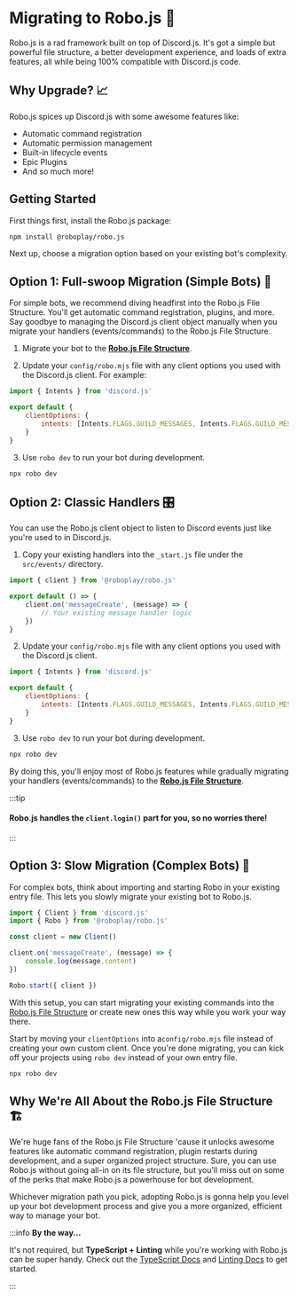 # Migrating to Robo.js 🚀

Robo.js is a rad framework built on top of Discord.js. It's got a simple but powerful file structure, a better development experience, and loads of extra features, all while being 100% compatible with Discord.js code.

## Why Upgrade? 📈

Robo.js spices up Discord.js with some awesome features like:

- Automatic command registration
- Automatic permission management
- Built-in lifecycle events
- Epic Plugins
- And so much more!

## Getting Started

First things first, install the Robo.js package:

```bash
npm install @roboplay/robo.js
```

Next up, choose a migration option based on your existing bot's complexity.

## Option 1: Full-swoop Migration (Simple Bots) 🦅

For simple bots, we recommend diving headfirst into the Robo.js File Structure. You'll get automatic command registration, plugins, and more. Say goodbye to managing the Discord.js client object manually when you migrate your handlers (events/commands) to the Robo.js File Structure.

1. Migrate your bot to the **[Robo.js File Structure](/docs/basics/overview#the-robojs-file-structure)**.

2. Update your `config/robo.mjs` file with any client options you used with the Discord.js client. For example:

```js title="config/robo.mjs" showLineNumbers
import { Intents } from 'discord.js'

export default {
	clientOptions: {
		intents: [Intents.FLAGS.GUILD_MESSAGES, Intents.FLAGS.GUILD_MESSAGE_REACTIONS]
	}
}
```

3. Use `robo dev` to run your bot during development.

```bash
npx robo dev
```

## Option 2: Classic Handlers 🎛️

You can use the Robo.js client object to listen to Discord events just like you're used to in Discord.js.

1. Copy your existing handlers into the `_start.js` file under the `src/events/` directory.

```js {4-6} title="/src/events/_start.js" showLineNumbers
import { client } from '@roboplay/robo.js'

export default () => {
	client.on('messageCreate', (message) => {
		// Your existing message handler logic
	})
}
```

2. Update your `config/robo.mjs` file with any client options you used with the Discord.js client.

```js title="config/robo.mjs" showLineNumbers
import { Intents } from 'discord.js'

export default {
	clientOptions: {
		intents: [Intents.FLAGS.GUILD_MESSAGES, Intents.FLAGS.GUILD_MESSAGE_REACTIONS]
	}
}
```

3. Use `robo dev` to run your bot during development.

```bash
npx robo dev
```

By doing this, you'll enjoy most of Robo.js features while gradually migrating your handlers (events/commands) to the **[Robo.js File Structure](/docs/basics/overview#the-robojs-file-structure)**.

:::tip

#### Robo.js handles the `client.login()` part for you, so no worries there!

:::

## Option 3: Slow Migration (Complex Bots) 🚪

For complex bots, think about importing and starting Robo in your existing entry file. This lets you slowly migrate your existing bot to Robo.js.

```js show showLineNumbers {2,10}
import { Client } from 'discord.js'
import { Robo } from '@roboplay/robo.js'

const client = new Client()

client.on('messageCreate', (message) => {
	console.log(message.content)
})

Robo.start({ client })
```

With this setup, you can start migrating your existing commands into the [Robo.js File Structure](/docs/basics/overview) or create new ones this way while you work your way there.

Start by moving your `clientOptions` into a`config/robo.mjs` file instead of creating your own custom client. Once you're done migrating, you can kick off your projects using `robo dev` instead of your own entry file.

```bash
npx robo dev
```

## Why We're All About the Robo.js File Structure 🏗️

We're huge fans of the Robo.js File Structure 'cause it unlocks awesome features like automatic command registration, plugin restarts during development, and a super organized project structure. Sure, you can use Robo.js without going all-in on its file structure, but you'll miss out on some of the perks that make Robo.js a powerhouse for bot development.

Whichever migration path you pick, adopting Robo.js is gonna help you level up your bot development process and give you a more organized, efficient way to manage your bot.

:::info **By the way...**

It's not required, but **TypeScript + Linting** while you're working with Robo.js can be super handy. Check out the [TypeScript Docs](/docs/advanced/typescript) and [Linting Docs](/docs/advanced/linting) to get started.

:::
